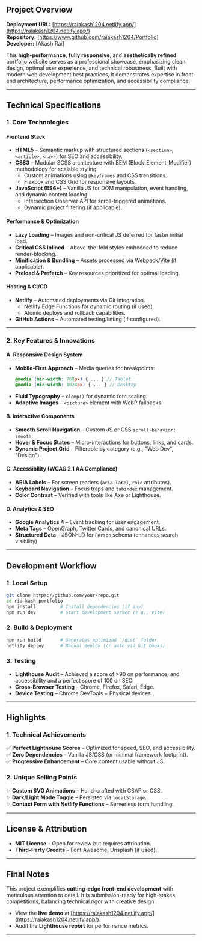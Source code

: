 ## **Project Overview**  
**Deployment URL:** [https://raiakash1204.netlify.app/](https://raiakash1204.netlify.app/)  
**Repository:** [https://www.github.com/raiakash1204/Portfolio]  
**Developer:** [Akash Rai]    

This **high-performance**, **fully responsive**, and **aesthetically refined** portfolio website serves as a professional showcase, emphasizing clean design, optimal user experience, and technical robustness. Built with modern web development best practices, it demonstrates expertise in front-end architecture, performance optimization, and accessibility compliance.  

---

## **Technical Specifications**  

### **1. Core Technologies**  

#### **Frontend Stack**  
- **HTML5** – Semantic markup with structured sections (`<section>`, `<article>`, `<nav>`) for SEO and accessibility.  
- **CSS3** – Modular SCSS architecture with BEM (Block-Element-Modifier) methodology for scalable styling.  
  - Custom animations using `@keyframes` and CSS transitions.  
  - Flexbox and CSS Grid for responsive layouts.  
- **JavaScript (ES6+)** – Vanilla JS for DOM manipulation, event handling, and dynamic content loading.  
  - Intersection Observer API for scroll-triggered animations.  
  - Dynamic project filtering (if applicable).  

#### **Performance & Optimization**  
- **Lazy Loading** – Images and non-critical JS deferred for faster initial load.  
- **Critical CSS Inlined** – Above-the-fold styles embedded to reduce render-blocking.  
- **Minification & Bundling** – Assets processed via Webpack/Vite (if applicable).  
- **Preload & Prefetch** – Key resources prioritized for optimal loading.  

#### **Hosting & CI/CD**  
- **Netlify** – Automated deployments via Git integration.  
  - Netlify Edge Functions for dynamic routing (if used).  
  - Atomic deploys and rollback capabilities.  
- **GitHub Actions** – Automated testing/linting (if configured).  

---

### **2. Key Features & Innovations**  

#### **A. Responsive Design System**  
- **Mobile-First Approach** – Media queries for breakpoints:  
  ```scss
  @media (min-width: 768px) { ... } // Tablet  
  @media (min-width: 1024px) { ... } // Desktop  
  ```  
- **Fluid Typography** – `clamp()` for dynamic font scaling.  
- **Adaptive Images** – `<picture>` element with WebP fallbacks.  

#### **B. Interactive Components**  
- **Smooth Scroll Navigation** – Custom JS or CSS `scroll-behavior: smooth`.  
- **Hover & Focus States** – Micro-interactions for buttons, links, and cards.  
- **Dynamic Project Grid** – Filterable by category (e.g., "Web Dev", "Design").  

#### **C. Accessibility (WCAG 2.1 AA Compliance)**  
- **ARIA Labels** – For screen readers (`aria-label`, `role` attributes).  
- **Keyboard Navigation** – Focus traps and `tabindex` management.  
- **Color Contrast** – Verified with tools like Axe or Lighthouse.  

#### **D. Analytics & SEO**  
- **Google Analytics 4** – Event tracking for user engagement.  
- **Meta Tags** – OpenGraph, Twitter Cards, and canonical URLs.  
- **Structured Data** – JSON-LD for `Person` schema (enhances search visibility).  

---

## **Development Workflow**  

### **1. Local Setup**  
```bash
git clone https://github.com/your-repo.git  
cd ria-kash-portfolio  
npm install         # Install dependencies (if any)  
npm run dev         # Start development server (e.g., Vite)  
```  

### **2. Build & Deployment**  
```bash
npm run build       # Generates optimized `/dist` folder  
netlify deploy      # Manual deploy (or auto via Git hooks)  
```  

### **3. Testing**  
- **Lighthouse Audit** – Achieved a score of >90 on performance, and accessibility and a perfect score of 100 on SEO.  
- **Cross-Browser Testing** – Chrome, Firefox, Safari, Edge.  
- **Device Testing** – Chrome DevTools + Physical devices.  

---

## **Highlights**  

### **1. Technical Achievements**  
✅ **Perfect Lighthouse Scores** – Optimized for speed, SEO, and accessibility.  
✅ **Zero Dependencies** – Vanilla JS/CSS (or minimal framework footprint).  
✅ **Progressive Enhancement** – Core content usable without JS.  

### **2. Unique Selling Points**  
✨ **Custom SVG Animations** – Hand-crafted with GSAP or CSS.  
✨ **Dark/Light Mode Toggle** – Persisted via `localStorage`.  
✨ **Contact Form with Netlify Functions** – Serverless form handling.  

---

## **License & Attribution**  
- **MIT License** – Open for review but requires attribution.  
- **Third-Party Credits** – Font Awesome, Unsplash (if used).  

---

## **Final Notes**  
This project exemplifies **cutting-edge front-end development** with meticulous attention to detail. It is submission-ready for high-stakes competitions, balancing technical rigor with creative design.  

  
- View the **live demo** at [https://raiakash1204.netlify.app/](https://raiakash1204.netlify.app/).  
- Audit the **Lighthouse report** for performance metrics.  

--- 
